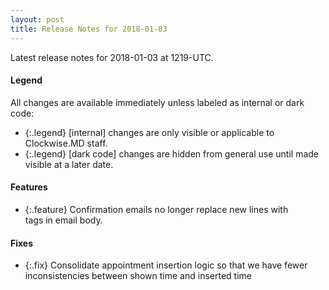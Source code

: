 ```yaml
---
layout: post
title: Release Notes for 2018-01-03
---
```


Latest release notes for 2018-01-03 at 1219-UTC.

<div class='legend' markdown='1'>

#### Legend

All changes are available immediately unless labeled as internal or dark code:

- {:.legend} [internal] changes are only visible or applicable to Clockwise.MD staff.
- {:.legend} [dark code] changes are hidden from general use until made visible at a later date.

</div>

<div class='features' markdown='1'>

#### Features

- {:.feature} Confirmation emails no longer replace new lines with <br> tags in email body. 

</div>

<div class='fixes' markdown='1'>

#### Fixes

- {:.fix} Consolidate appointment insertion logic so that we have fewer inconsistencies between shown time and inserted time

</div>
